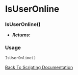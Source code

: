 # IsUserOnline

### IsUserOnline()
- ***Returns:*** 

### Usage

```Lua
IsUserOnline()
```


[Back To Scripting Documentation](../README.md)
